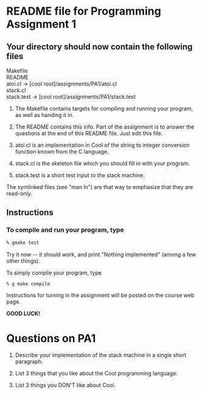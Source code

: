 
# README file for Programming Assignment 1

## Your directory should now contain the following files

 Makefile \
 README \
 atoi.cl -> [cool root]/assignments/PA1/atoi.cl \
 stack.cl \
 stack.test -> [cool root]/assignments/PA1/stack.test

1. The Makefile contains targets for compiling and running your
program, as well as handing it in.

1. The README contains this info. Part of the assignment is to
answer the questions at the end of this README file.
Just edit this file.

1. atoi.cl is an implementation in Cool of the string to integer
conversion function known from the C language.

1. stack.cl is the skeleton file which you should fill in with
your program.

1. stack.test is a short test input to the stack machine.

The symlinked files (see "man ln") are that way to emphasize
that they are read-only.

## Instructions

### To compile and run your program, type

```bash
% gmake test
```

Try it now -- it should work, and print "Nothing implemented"
(among a few other things).

To simply compile your program, type

```bash
% g make compile
```

Instructions for turning in the assignment will be posted on the course web page.

**GOOD LUCK!**

# Questions on PA1

1. Describe your implementation of the stack machine in a single short paragraph.

2. List 3 things that you like about the Cool programming language.

3. List 3 things you DON'T like about Cool.
